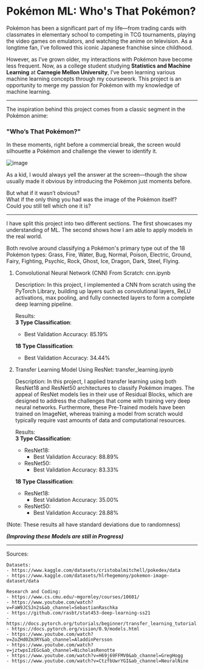 # Pokémon ML: Who's That Pokémon?

Pokémon has been a significant part of my life—from trading cards with classmates in elementary school to competing in TCG tournaments, playing the video games on emulators, and watching the anime on television. As a longtime fan, I’ve followed this iconic Japanese franchise since childhood. 

However, as I’ve grown older, my interactions with Pokémon have become less frequent. Now, as a college student studying **Statistics and Machine Learning** at **Carnegie Mellon University**, I’ve been learning various machine learning concepts through my coursework. This project is an opportunity to merge my passion for Pokémon with my knowledge of machine learning.

---

The inspiration behind this project comes from a classic segment in the Pokémon anime:  
### **"Who’s That Pokémon?"**

In these moments, right before a commercial break, the screen would silhouette a Pokémon and challenge the viewer to identify it.

![image](https://github.com/user-attachments/assets/c8ddf82f-97ee-4646-acfa-7d7286d0b918)

As a kid, I would always yell the answer at the screen—though the show usually made it obvious by introducing the Pokémon just moments before.

But what if it wasn’t obvious?  
What if the only thing you had was the image of the Pokémon itself?  
Could you still tell which one it is?

---

I have split this project into two different sections. The first showcases
my understanding of ML. The second shows how I am able to apply models 
in the real world. 

Both revolve around classifying a Pokémon's primary type out of the 18 Pokémon types:
    Grass, Fire, Water, Bug, Normal, Poison, Electric, Ground, 
    Fairy, Fighting, Psychic, Rock, Ghost, Ice, Dragon, Dark, 
    Steel, Flying. 

1. Convolutional Neural Network (CNN) From Scratch: cnn.ipynb

    Description: In this project, I implemented a CNN from scratch using the PyTorch Library, building up layers such as convolutional layers, ReLU activations, max pooling, and fully connected layers to form a complete deep learning pipeline.
    

    Results: <br>
    **3 Type Classification**: <br>
    - Best Validation Accuracy: 85.19% <br>

    **18 Type Classification**:<br>
    - Best Validation Accuracy: 34.44% <br>

2. Transfer Learning Model Using ResNet: transfer_learning.ipynb

    Description: In this project, I applied transfer learning using both ResNet18 and ResNet50 architectures to classify Pokémon images. The appeal of ResNet models lies in  their use of Residual Blocks, which are designed to address the challenges that come with training very deep neural networks. Furthermore, these Pre-Trained models have been trained on ImageNet, whereas training a model from scratch would typically require vast amounts of data and computational resources.

    Results: <br>
    **3 Type Classification**:
    - ResNet18: 
        - Best Validation Accuracy: 88.89%
    - ResNet50:  
        - Best Validation Accuracy: 83.33%

    **18 Type Classification**:
    - ResNet18:
        - Best Validation Accuracy: 35.00%
    - ResNet50: 
        - Best Validation Accuracy: 28.88% 

(Note: These results all have standard deviations due to randomness) <br>

***(Improving these Models are still in Progress)***

---

Sources:

    Datasets:
    - https://www.kaggle.com/datasets/cristobalmitchell/pokedex/data
    - https://www.kaggle.com/datasets/hlrhegemony/pokemon-image-dataset/data

    Research and Coding:
    - https://www.cs.cmu.edu/~mgormley/courses/10601/
    - https://www.youtube.com/watch?v=FaW9JCSJn2s&ab_channel=SebastianRaschka
    - https://github.com/rasbt/stat453-deep-learning-ss21
    - https://docs.pytorch.org/tutorials/beginner/transfer_learning_tutorial.html
    - https://docs.pytorch.org/vision/0.9/models.html
    - https://www.youtube.com/watch?v=ZoZHd0Zm3RY&ab_channel=AladdinPersson
    - https://www.youtube.com/watch?v=jztwpsIzEGc&ab_channel=NicholasRenotte
    - https://www.youtube.com/watch?v=H69j69FFMV0&ab_channel=GregHogg
    - https://www.youtube.com/watch?v=CtzfbUwrYGI&ab_channel=NeuralNine

